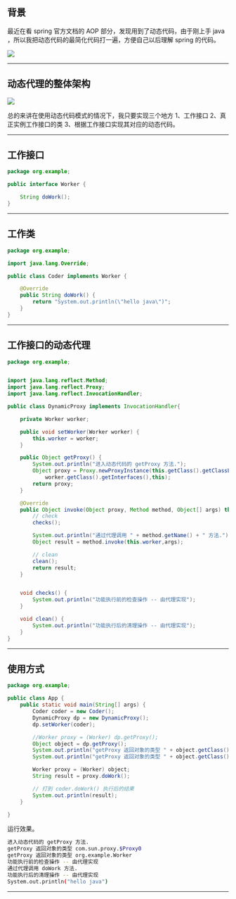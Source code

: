 ## 背景
最近在看 spring 官方文档的 AOP 部分，发现用到了动态代码，由于刚上手 java ，所以我把动态代码的最简化代码打一遍，方便自己以后理解 spring 的代码。

![](static/2021-02/eberhard-grossgasteiger-LiDs8Vs0cBE-unsplash.jpg)


---

## 动态代理的整体架构

![](static/2021-02/dynamic-proxy.svg)

总的来讲在使用动态代码模式的情况下，我只要实现三个地方 1、工作接口 2、真正实例工作接口的类 3、根据工作接口实现其对应的动态代码。

---

## 工作接口
```java
package org.example;

public interface Worker {

    String doWork();
}
```

---

## 工作类
```java
package org.example;

import java.lang.Override;

public class Coder implements Worker {

    @Override
    public String doWork() {
        return "System.out.println(\"hello java\")";
    }
}

```

---

## 工作接口的动态代理
```java
package org.example;


import java.lang.reflect.Method;
import java.lang.reflect.Proxy;
import java.lang.reflect.InvocationHandler;

public class DynamicProxy implements InvocationHandler{

    private Worker worker;

    public void setWorker(Worker worker) {
        this.worker = worker;
    }

    public Object getProxy() {
        System.out.println("进入动态代码的 getProxy 方法.");
        Object proxy = Proxy.newProxyInstance(this.getClass().getClassLoader(),
            worker.getClass().getInterfaces(),this);
        return proxy;
    }

    @Override
    public Object invoke(Object proxy, Method method, Object[] args) throws Throwable {
        // check
        checks();

        System.out.println("通过代理调用 " + method.getName() + " 方法.");
        Object result = method.invoke(this.worker,args);

        // clean
        clean();
        return result;
    }


    void checks() {
        System.out.println("功能执行前的检查操作 -- 由代理实现");
    }

    void clean() {
        System.out.println("功能执行后的清理操作 -- 由代理实现");
    }
}

```

---

## 使用方式
```java
package org.example;

public class App {
    public static void main(String[] args) {
        Coder coder = new Coder();
        DynamicProxy dp = new DynamicProxy();
        dp.setWorker(coder);

        //Worker proxy = (Worker) dp.getProxy();
        Object object = dp.getProxy();
        System.out.println("getProxy 返回对象的类型 " + object.getClass().getName());
        System.out.println("getProxy 返回对象的类型 " + object.getClass().getInterfaces()[0].getName());

        Worker proxy = (Worker) object;
        String result = proxy.doWork();

        // 打到 coder.doWork() 执行后的结果
        System.out.println(result);
    }

}

```
运行效果。
```bash
进入动态代码的 getProxy 方法.
getProxy 返回对象的类型 com.sun.proxy.$Proxy0
getProxy 返回对象的类型 org.example.Worker
功能执行前的检查操作 -- 由代理实现
通过代理调用 doWork 方法.
功能执行后的清理操作 -- 由代理实现
System.out.println("hello java")
```

---